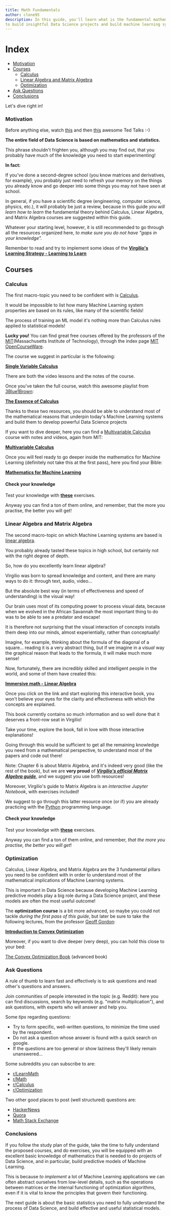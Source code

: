 ```yaml
---
title: Math Fundamentals
author: clone95
description: In this guide, you'll learn what is the fundamental mathematical knowledge you need to have in order
to build insightful Data Science projects and build machine learning systems upon them. You'll also learn that not so much is needed to start to apply yourself to real-world data problems!
---
```


# Index
- [Motivation](#Motivation)
- [Courses](#Courses)
  - [Calculus](#Calculus)
  - [Linear Algebra and Matrix Algebra](#Linear-Algebra)
  - [Optimization](#Optimization)
- [Ask Questions](#Ask-Questions)
- [Conclusions](#Conclusions)

Let's dive right in!
 
### Motivation

Before anything else, watch [this](https://www.youtube.com/watch?v=VIbjHIGMjQM
) and then [this](https://www.youtube.com/watch?v=8CX-Q0gtSp8) awesome Ted Talks :-)

**The entire field of Data Science is based on mathematics and statistics.**

This phrase shouldn't frighten you, although you may find out, that you probably have much of the knowledge you need to start experimenting!

**In fact:** 

If you've done a second-degree school (you know matrices and derivatives, for example), you probably just need to refresh your memory on the things you already know and go deeper into some things you may not have seen at school. 

In general, if you have a scientific degree (engineering, computer science, physics, etc.), it will probably be just a review, because in this guide _you will learn how to learn_ the fundamental theory behind Calculus, Linear Algebra, and Matrix Algebra courses are suggested within this guide.

Whatever your starting level, however, it is still recommended to go through all the resources organized here, _to make sure you do not have "gaps in your knowledge"._

Remember to read and try to implement some ideas of the [**Virgilio's Learning Strategy - Learning to Learn**](teaching.md)

## Courses
### Calculus

The first macro-topic you need to be confident with is [Calculus](https://en.wikipedia.org/wiki/Calculus).

It would be impossible to list how many Machine Learning system properties are based on its rules, like many of the scientific fields!

The process of training an ML model it's nothing more than Calculus rules applied to statistical models! 

**Lucky you!** 
You can find great free courses offered by the professors of the [MIT](http://www.mit.edu/)(Massachusetts Institute of Technology), through the index page [MIT OpenCourseWare](https://ocw.mit.edu/index.htm).

The course we suggest in particular is the following:

[**Single Variable Calculus**](https://ocw.mit.edu/courses/mathematics/18-01sc-single-variable-calculus-fall-2010/)

There are both the video lessons and the notes of the course.

Once you've taken the full course, watch this awesome playlist from [3Blue1Brown](https://www.youtube.com/channel/UCYO_jab_esuFRV4b17AJtAw):

[**The Essence of Calculus**](https://www.youtube.com/watch?v=WUvTyaaNkzM&list=PLZHQObOWTQDMsr9K-rj53DwVRMYO3t5Yr)

Thanks to these two resources, you should be able to understand most of the mathematical reasons that underpin today's Machine Learning systems and build them to develop powerful Data Science projects

If you want to dive deeper, here you can find a [Multivariable Calculus](https://en.wikipedia.org/wiki/Multivariable_calculus) course with notes and videos, again from MIT:

[**Multivariable Calculus**](https://ocw.mit.edu/courses/mathematics/18-02sc-multivariable-calculus-fall-2010/)

Once you will feel ready to go deeper inside the mathematics for Machine Learning (definitely not take this at the first pass), here you find your Bible:

[**Mathematics for Machine Learning**](https://mml-book.github.io/)

#### Check your knowledge

Test your knowledge with [**these**](http://webmath2.unito.it/paginepersonali/cordero/English/derivatives.pdf) exercises.

Anyway you can find a ton of them online, and remember, that the more you practise, the better you will get!

### Linear Algebra and Matrix Algebra

The second macro-topic on which Machine Learning systems are based is [linear algebra](https://en.wikipedia.org/wiki/Linear_algebra).

You probably already tasted these topics in high school, but certainly not with the right degree of depth.

So, how do you excellently learn linear algebra?

Virgilio was born to spread knowledge and content, and there are many ways to do it: through text, audio, video... 

But the absolute best way (in terms of effectiveness and speed of understanding) is the visual way!

Our brain uses most of its computing power to process visual data, because when we evolved in the African Savannah the most important thing to do was to be able to see a predator and escape!

It is therefore not surprising that the visual interaction of concepts installs them deep into our minds, almost experientially, rather than conceptually!

Imagine, for example, thinking about the formula of the diagonal of a square... reading it is a very abstract thing, but if we imagine in a _visual_ way the graphical reason that leads to the formula, it will make much more sense!

Now, fortunately, there are incredibly skilled and intelligent people in the world, and some of them have created this:

[**Immersive math - Linear Algebra**](http://immersivemath.com/ila/index.html)

Once you click on the link and start exploring this interactive book, you won't believe your eyes for the clarity and effectiveness with which the concepts are explained. 

This book currently contains so much information and so well done that it deserves a front-row seat in Virgilio!

Take your time, explore the book, fall in love with those interactive explanations!

Going through this would be sufficient to get all the remaining knowledge you need from a mathematical perspective, to understand most of the papers and code out there!

Note:
Chapter 6 is about Matrix Algebra, and it's indeed very good (like the rest of the book), but we are **very proud** of [**_Virgilio's official Matrix Algebra guide_**](https://github.com/virgili0/Virgilio/blob/master/NewToDataScience/MatrixAlgebra.ipynb), and we suggest you use both resources! 

Moreover, Virgilio's guide to Matrix Algebra is an _interactive Jupyter Notebook_, with exercises included!

We suggest to go through this latter resource once (or if) you are already practicing with the [Python](https://www.python.org/) programming language. 

#### Check your knowledge

Test your knowledge with [**these**](https://web.pdx.edu/~erdman/LINALG/Linalg_pdf.pdf) exercises.

Anyway you can find a ton of them online, and remember, _that the more you practise, the better you will get_!

### Optimization

Calculus, Linear Algebra, and Matrix Algebra are the 3 fundamental pillars you need to be confident with in order to understand most of the mathematical implications of Machine Learning systems.

This is important in Data Science because developing Machine Learning predictive models play a big role during a Data Science project, and these models are often the most useful outcome!

The **optimization course** is a bit more advanced, so maybe you could not tackle _during the first pass of this guide_, but later be sure to take the following lectures, from the professor [Geoff Gordon](https://www.youtube.com/channel/UC4XBoaEXuvob0mQraQJ7wNw):

[**Introduction to Convex Optimization**](https://www.youtube.com/playlist?list=PL7y-1rk2cCsDOv91McLOnV4kExFfTB7dU)

Moreover, if you want to dive deeper (very deep), you can hold this close to your bed:

[The Convex Optimization Book](https://web.stanford.edu/~boyd/cvxbook/bv_cvxbook.pdf) (advanced book)

### Ask Questions
A rule of thumb to learn fast and effectively is to ask questions and read other's questions and answers.

Join communities of people interested in the topic (e.g. Reddit): here you can find discussions, search by keywords (e.g. "matrix multiplication"), and ask questions, with experts who will answer and help you.

Some _tips_ regarding questions:

- Try to form specific, well-written questions, to minimize the time used by the respondent.
- Do not ask a question whose answer is found with a quick search on google.
- If the questions are too general or show laziness they'll likely remain unanswered...

Some subreddits you can subscribe to are:

- [r/LearnMath](https://www.reddit.com/r/learnmath/)
- [r/Math](https://www.reddit.com/r/math/)
- [r/Calculus](https://www.reddit.com/r/calculus/)
- [r/Optimization](https://www.reddit.com/r/optimization/)

Two other good places to post (well structured) questions are:

- [HackerNews](http://hn.premii.com/)
- [Quora](https://www.quora.com/)
- [Math Stack Exchange](https://maths.stackexchange.com)

### Conclusions

If you follow the study plan of the guide, take the time to fully understand the proposed courses, and do exercises, you will be equipped with an excellent basic knowledge of mathematics that is needed to do projects of Data Science, and in particular, build predictive models of Machine Learning.

This is because _to implement_ a lot of Machine Learning applications we can often abstract ourselves from low-level details, such as the operations between matrices or the internal functioning of optimization algorithms, even if it is vital to know the principles that govern their functioning.

The next guide is about the basic statistics you need to fully understand the process of Data Science, and build effective and useful statistical models.


